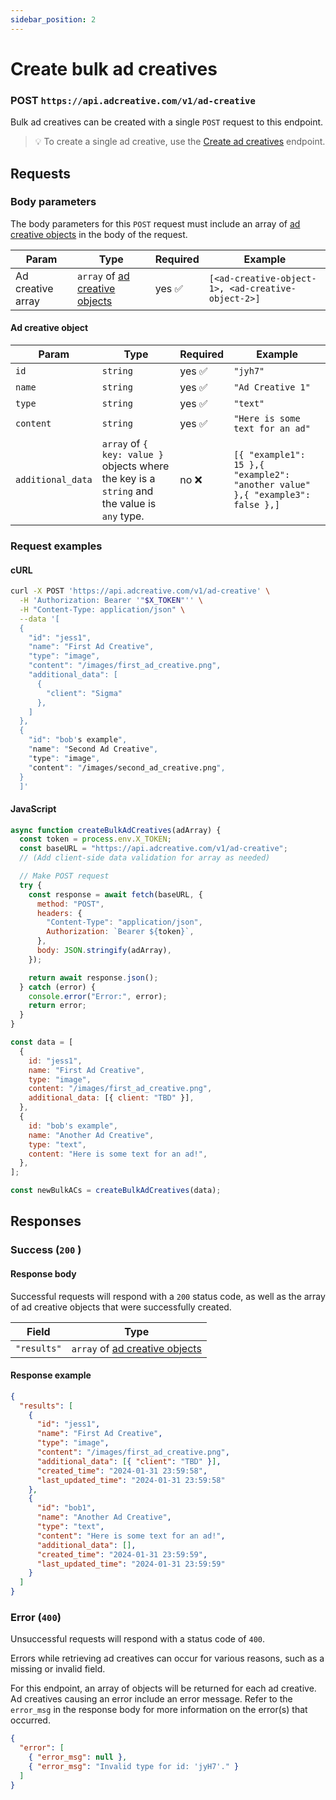 ```yaml
---
sidebar_position: 2
---
```


# Create bulk ad creatives

### POST `https://api.adcreative.com/v1/ad-creative`

Bulk ad creatives can be created with a single `POST` request to this endpoint.

> 💡 To create a single ad creative, use the [Create ad creatives](./create-bulk-ad-creatives) endpoint.

## Requests

### Body parameters

The body parameters for this `POST` request must include an array of [ad creative objects](./create-bulk-ad-creatives#ad-creative-object) in the body of the request.

| Param             | Type                                                                            | Required | Example                                            |
| ----------------- | ------------------------------------------------------------------------------- | -------- | -------------------------------------------------- |
| Ad creative array | `array` of [ad creative objects](./create-bulk-ad-creatives#ad-creative-object) | yes ✅   | `[<ad-creative-object-1>, <ad-creative-object-2>]` |

#### Ad creative object

| Param             | Type                                                                                         | Required | Example                                                                       |
| ----------------- | -------------------------------------------------------------------------------------------- | -------- | ----------------------------------------------------------------------------- |
| `id`              | `string`                                                                                     | yes ✅   | `"jyh7"`                                                                      |
| `name`            | `string`                                                                                     | yes ✅   | `"Ad Creative 1"  `                                                           |
| `type`            | `string`                                                                                     | yes ✅   | `"text"`                                                                      |
| `content`         | `string`                                                                                     | yes ✅   | `"Here is some text for an ad"`                                               |
| `additional_data` | `array` of `{ key: value }` objects where the key is a `string` and the value is `any` type. | no ❌    | `[{ "example1": 15 },{ "example2": "another value" },{ "example3": false },]` |

### Request examples

#### cURL

```bash
curl -X POST 'https://api.adcreative.com/v1/ad-creative' \
  -H 'Authorization: Bearer '"$X_TOKEN"'' \
  -H "Content-Type: application/json" \
  --data '[
  {
    "id": "jess1",
    "name": "First Ad Creative",
    "type": "image",
    "content": "/images/first_ad_creative.png",
    "additional_data": [
      {
        "client": "Sigma"
      },
    ]
  },
  {
    "id": "bob's example",
    "name": "Second Ad Creative",
    "type": "image",
    "content": "/images/second_ad_creative.png",
  }
  ]'
```

#### JavaScript

```jsx
async function createBulkAdCreatives(adArray) {
  const token = process.env.X_TOKEN;
  const baseURL = "https://api.adcreative.com/v1/ad-creative";
  // (Add client-side data validation for array as needed)

  // Make POST request
  try {
    const response = await fetch(baseURL, {
      method: "POST",
      headers: {
        "Content-Type": "application/json",
        Authorization: `Bearer ${token}`,
      },
      body: JSON.stringify(adArray),
    });

    return await response.json();
  } catch (error) {
    console.error("Error:", error);
    return error;
  }
}

const data = [
  {
    id: "jess1",
    name: "First Ad Creative",
    type: "image",
    content: "/images/first_ad_creative.png",
    additional_data: [{ client: "TBD" }],
  },
  {
    id: "bob's example",
    name: "Another Ad Creative",
    type: "text",
    content: "Here is some text for an ad!",
  },
];

const newBulkACs = createBulkAdCreatives(data);
```

## Responses

### Success (`200` )

#### Response body

Successful requests will respond with a `200` status code, as well as the array of ad creative objects that were successfully created.

| Field       | Type                                                                            |
| ----------- | ------------------------------------------------------------------------------- |
| `"results"` | `array` of [ad creative objects](./create-bulk-ad-creatives#ad-creative-object) |

#### Response example

```json
{
  "results": [
    {
      "id": "jess1",
      "name": "First Ad Creative",
      "type": "image",
      "content": "/images/first_ad_creative.png",
      "additional_data": [{ "client": "TBD" }],
      "created_time": "2024-01-31 23:59:58",
      "last_updated_time": "2024-01-31 23:59:58"
    },
    {
      "id": "bob1",
      "name": "Another Ad Creative",
      "type": "text",
      "content": "Here is some text for an ad!",
      "additional_data": [],
      "created_time": "2024-01-31 23:59:59",
      "last_updated_time": "2024-01-31 23:59:59"
    }
  ]
}
```

### Error (`400`)

Unsuccessful requests will respond with a status code of `400`.

Errors while retrieving ad creatives can occur for various reasons, such as a missing or invalid field.

For this endpoint, an array of objects will be returned for each ad creative. Ad creatives causing an error include an error message. Refer to the `error_msg` in the response body for more information on the error(s) that occurred.

```json
{
  "error": [
    { "error_msg": null },
    { "error_msg": "Invalid type for id: 'jyH7'." }
  ]
}
```
